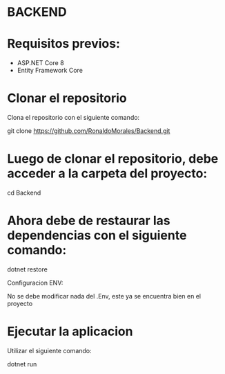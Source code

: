 # BACKEND 

# Requisitos previos:

- ASP.NET Core 8
- Entity Framework Core

# Clonar el repositorio

 Clona el repositorio con el siguiente comando: 

git clone https://github.com/RonaldoMorales/Backend.git

# Luego de clonar el repositorio, debe acceder a la carpeta del proyecto:

cd Backend

# Ahora debe de restaurar las dependencias con el siguiente comando:

dotnet restore

Configuracion ENV: 

No se debe modificar nada del .Env, este ya se encuentra bien en el proyecto

# Ejecutar la aplicacion

Utilizar el siguiente comando: 

dotnet run






